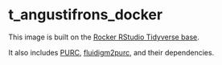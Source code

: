 # t\_angustifrons\_docker

This image is built on the [Rocker RStudio Tidyverse base](https://hub.docker.com/r/rocker/tidyverse/). 

It also includes [PURC](https://bitbucket.org/crothfels/purc), [fluidigm2purc](https://github.com/pblischak/fluidigm2purc), and their dependencies.

